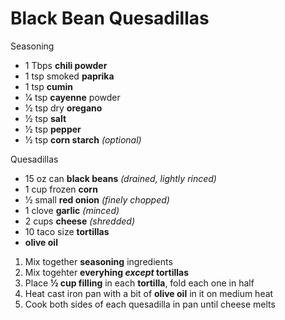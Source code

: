 # Black Bean Quesadillas

Seasoning
* 1 Tbps **chili powder**
* 1 tsp smoked **paprika**
* 1 tsp **cumin**
* 1⁄4 tsp **cayenne** powder
* 1⁄2 tsp dry **oregano**
* 1⁄2 tsp **salt**
* 1⁄2 tsp **pepper**
* 1⁄2 tsp **corn starch** *(optional)*

Quesadillas
* 15 oz can **black beans** *(drained, lightly rinced)*
* 1 cup frozen **corn**
* 1⁄2 small **red onion** *(finely chopped)*
* 1 clove **garlic** *(minced)*
* 2 cups **cheese** *(shredded)*
* 10 taco size **tortillas**
* **olive oil**

1. Mix together **seasoning** ingredients
1. Mix togehter **everyhing *except* tortillas**
1. Place **1⁄2 cup filling** in each **tortilla**, fold each one in half
1. Heat cast iron pan with a bit of **olive oil** in it on medium heat
1. Cook both sides of each quesadilla in pan until cheese melts
